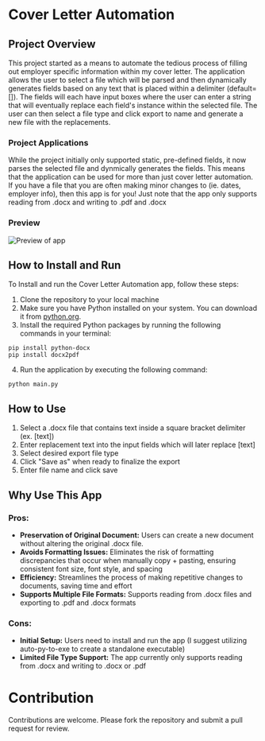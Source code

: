 # Cover Letter Automation

## Project Overview

This project started as a means to automate the tedious process of filling out employer specific information within my cover letter. The application allows the user to select a file which will be parsed and then dynamically generates fields based on any text that is placed within a delimiter (default=[]). The fields will each have input boxes where the user can enter a string that will eventually replace each field's instance within the selected file. The user can then select a file type and click export to name and generate a new file with the replacements.

### Project Applications

While the project initially only supported static, pre-defined fields, it now parses the selected file and dynmically generates the fields. This means that the application can be used for more than just cover letter automation. If you have a file that you are often making minor changes to (ie. dates, employer info), then this app is for you! Just note that the app only supports reading from .docx and writing to .pdf and .docx

### Preview

![Preview of app](image_url)

## How to Install and Run

To Install and run the Cover Letter Automation app, follow these steps:

1. Clone the repository to your local machine
2. Make sure you have Python installed on your system. You can download it from [python.org](https://www.python.org/downloads/).
3. Install the required Python packages by running the following commands in your terminal:

```
pip install python-docx
pip install docx2pdf
```

4. Run the application by executing the following command:

```
python main.py
```

## How to Use

1. Select a .docx file that contains text inside a square bracket delimiter (ex. [text])
2. Enter replacement text into the input fields which will later replace [text]
3. Select desired export file type
4. Click "Save as" when ready to finalize the export
5. Enter file name and click save

## Why Use This App

### Pros:

- **Preservation of Original Document:** Users can create a new document without altering the original .docx file.
- **Avoids Formatting Issues:** Eliminates the risk of formatting discrepancies that occur when manually copy + pasting, ensuring consistent font size, font style, and spacing
- **Efficiency:** Streamlines the process of making repetitive changes to documents, saving time and effort
- **Supports Multiple File Formats:** Supports reading from .docx files and exporting to .pdf and .docx formats

### Cons:

- **Initial Setup:** Users need to install and run the app (I suggest utilizing auto-py-to-exe to create a standalone executable)
- **Limited File Type Support:** The app currently only supports reading from .docx and writing to .docx or .pdf

# Contribution

Contributions are welcome. Please fork the repository and submit a pull request for review.
